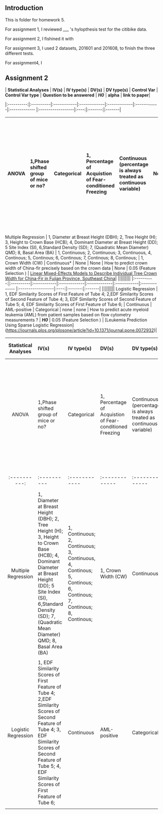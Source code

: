 ## Introduction

This is folder for homework 5.

For assignment 1, I reviewed ___ 's hylopthesis test for the citibike data.

For assignment 2, I fishined it with 

For assignment 3, I used 2 datasets, 201601 and 201608, to finish the three different tests.

For assignment4, I 



## Assignment 2


| **Statistical Analyses**	|  **IV(s)**  |  **IV type(s)** |  **DV(s)**  |  **DV type(s)**  |  **Control Var** | **Control Var type**  | **Question to be answered** | **_H0_** | **alpha** | **link to paper**|

|:----------:|:----------|:------------|:-------------|:-------------|:------------|:------------- |:------------------|:----:|:-------:|:-------|

 ANOVA | 1,Phase shifted group of mice or no? | Categorical | 1, Percentage of Acquistion of Fear-conditioned Freezing | Continuous (percentage is always treated as continuous variable) |  None | None | If an acute light/dark phase shift prior to training would alter acquistion of fear conditioned freeze of mice?| Percentage of acquistion of fear conditioned freeze of phase shifted group of mice = Percentage of acquistion of fear conditioned freeze of normal mice | 0.05 | [Rapid Changes in the Light/Dark Cycle Disrupt Memory of Conditioned Fear in Mice](https://journals.plos.org/plosone/article?id=10.1371/journal.pone.0012546#pone-0012546-g001**)|
|:----------:|:----------|:------------|:-------------|:-------------|:------------|:------------- |:------------------|:----:|:-------:|:-------|

 Multiple Regression	|  1, Diameter at Breast Height (DBH); 2, Tree Height (H); 3, Height to Crown Base (HCB); 4, Dominant Diameter at Breast Height (DD); 5 Site Index (SI), 6,Standard Density (SD); 7, (Quadratic Mean Diameter) QMD; 8, Basal Area (BA)  |  1, Continuous; 2, Continuous; 3, Continuous, 4, Continous; 5, Continous; 6, Continous; 7, Continous; 8, Continous; |  1, Crown Width (CW) | Continuous* | None | None  | How to predict crown width of China-fir precisely based on the crown data | None | 0.05 (Feature Selection ) | [Linear Mixed-Effects Models to Describe Individual Tree Crown Width for China-Fir in Fujian Province, Southeast China](https://journals.plos.org/plosone/article?id=10.1371/journal.pone.0122257#pone-0122257-t001)|
    |||||||||
|:----------:|:----------|:------------|:-------------|:-------------|:------------|:------------- |:------------------|:----:|:-------:|:-------|
    |||||||||
 Logistic Regression	| 1, EDF Similarity Scores of First Feature of Tube 4; 2,EDF Similarity Scores of Second Feature of Tube 4; 3, EDF Similarity Scores of Second Feature of Tube 5; 4, EDF Similarity Scores of First Feature of Tube 6; | Continuous |  AML-positive  |  Categorical  |  none | none | How to predict acute myeloid leukemia (AML) from patient samples based on flow cytometry measurements ? | **_H0_** | 0.05 (Feature Selection ) | [Leukemia Prediction Using Sparse Logistic Regression] (https://journals.plos.org/plosone/article?id=10.1371/journal.pone.0072932)| 


 | **Statistical Analyses**	|  **IV(s)**  |  **IV type(s)** |  **DV(s)**  |  **DV type(s)**  |  **Control Var** | **Control Var type**  | **Question to be answered** | **_H0_** | **alpha** | **link to paper**| 
|:----------:|:----------|:------------|:-------------|:-------------|:------------|:------------- |:------------------|:----:|:-------:|:-------|
 ANOVA | 1,Phase shifted group of mice or no? | Categorical | 1, Percentage of Acquistion of Fear-conditioned Freezing | Continuous (percentage is always treated as continuous variable) |  None | None | If an acute light/dark phase shift prior to training would alter acquistion of fear conditioned freeze of mice?| Percentage of acquistion of fear conditioned freeze of phase shifted group of mice = Percentage of acquistion of fear conditioned freeze of normal mice | 0.05 | [Rapid Changes in the Light/Dark Cycle Disrupt Memory of Conditioned Fear in Mice](https://journals.plos.org/plosone/article?id=10.1371/journal.pone.0012546#pone-0012546-g001**)|
 |:----------:|:----------|:------------|:-------------|:-------------|:------------|:------------- |:------------------|:----:|:-------:|:-------|
  Multiple Regression	|  1, Diameter at Breast Height (DBH); 2, Tree Height (H); 3, Height to Crown Base (HCB); 4, Dominant Diameter at Breast Height (DD); 5 Site Index (SI), 6,Standard Density (SD); 7, (Quadratic Mean Diameter) QMD; 8, Basal Area (BA)  |  1, Continuous; 2, Continuous; 3, Continuous, 4, Continous; 5, Continous; 6, Continous; 7, Continous; 8, Continous; |  1, Crown Width (CW) | Continuous | None | None  | How to predict crown width of China-fir precisely based on the crown data | None | 0.05 (Feature Selection ) | [Linear Mixed-Effects Models to Describe Individual Tree Crown Width for China-Fir in Fujian Province, Southeast China](https://journals.plos.org/plosone/article?id=10.1371/journal.pone.0122257#pone-0122257-t001)|
  |||||||||
  Logistic Regression	| 1, EDF Similarity Scores of First Feature of Tube 4; 2,EDF Similarity Scores of Second Feature of Tube 4; 3, EDF Similarity Scores of Second Feature of Tube 5; 4, EDF Similarity Scores of First Feature of Tube 6; | Continuous |  AML-positive  |  Categorical  |  none | none | How to predict acute myeloid leukemia (AML) from patient samples based on flow cytometry measurements ? | **_H0_** | 0.05 (Feature Selection ) | [Leukemia Prediction Using Sparse Logistic Regression] (https://journals.plos.org/plosone/article?id=10.1371/journal.pone.0072932)| 
  |||||||||
